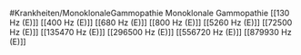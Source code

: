 #Krankheiten/MonoklonaleGammopathie
Monoklonale Gammopathie
[[130 Hz (E)]]
[[400 Hz (E)]]
[[680 Hz (E)]]
[[800 Hz (E)]]
[[5260 Hz (E)]]
[[72500 Hz (E)]]
[[135470 Hz (E)]]
[[296500 Hz (E)]]
[[556720 Hz (E)]]
[[879930 Hz (E)]]